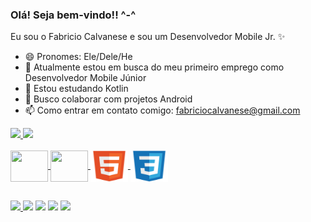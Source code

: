 ### Olá! Seja bem-vindo!! ^-^

  Eu sou o Fabricio Calvanese e sou um Desenvolvedor Mobile Jr. :sparkles:

- 😄 Pronomes: Ele/Dele/He
- 🔭 Atualmente estou em busca do meu primeiro emprego como Desenvolvedor Mobile Júnior
- 📘 Estou estudando Kotlin
- 👐 Busco colaborar com projetos Android
- 📫 Como entrar em contato comigo: fabriciocalvanese@gmail.com

<div>
  <a href="https://github.com/Fabs02">
  <img height="140em" src="https://github-readme-stats.vercel.app/api?username=Fabs02&show_icons=true&theme=dark&include_all_commits=true&count_private=true"/>
  <img height="140em" src="https://github-readme-stats.vercel.app/api/top-langs/?username=Fabs02&layout=compact&langs_count=7&theme=dark"/>
</div>
  
<div style="display: inline_block"><br> 
  <img align="center" height="50" width="60" src="https://cdn.jsdelivr.net/gh/devicons/devicon/icons/android/android-original.svg">
  <img align="center" height="50" width="60" src="https://cdn.jsdelivr.net/gh/devicons/devicon/icons/kotlin/kotlin-original.svg">
  <img align="center" height="50" width="60" src="https://raw.githubusercontent.com/devicons/devicon/master/icons/html5/html5-original.svg">
  <img align="center" height="50" width="60" src="https://raw.githubusercontent.com/devicons/devicon/master/icons/css3/css3-original.svg">
</div>  
  
##
  
<div>  
<a href = "mailto:fabriciocalvanese@gmail.com"><img src="https://img.shields.io/badge/-Gmail-%23333?style=for-the-badge&logo=gmail&logoColor=white" target="_blank"</a>
<a href="https://www.linkedin.com/in/fabriciocalvanese" target="_blank"><img src="https://img.shields.io/badge/-LinkedIn-%230077B5?style=for-the-badge&logo=linkedin&logoColor=white" target="_blank"></a>  
<img src="https://img.shields.io/badge/Discord-7289DA?style=for-the-badge&logo=discord&logoColor=white" target="_blank"></a>  
<a href="https://www.twitch.tv/fabss02" target="_blank"><img src="https://img.shields.io/badge/Twitch-9146FF?style=for-the-badge&logo=twitch&logoColor=white" target="_blank"></a>  
<a href="https://instagram.com/fabscalvanese" target="_blank"><img src="https://img.shields.io/badge/-Instagram-%23E4405F?style=for-the-badge&logo=instagram&logoColor=white" target="_blank"></a>  
</div>
